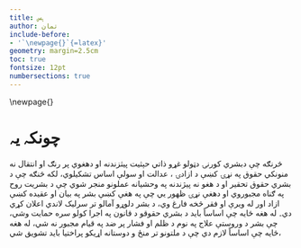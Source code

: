 ```yaml
---
title: ہس
author: تمان
include-before:
- '`\newpage{}`{=latex}'
geometry: margin=2.5cm
toc: true
fontsize: 12pt
numbersections: true
---
```


\newpage{}

# چونکہ یہ

څرنګه چې دبشري کورنۍ دټولو غړو ذاتي حېثيت پيثزندنه او دهغوي پر رنګ او انتقال نه منونکي حقوق په نړۍ کښې د ازادۍ ، عدالت او سولې اساس تشکيلوي، لکه څنګه چې د بشري حقوق تحقير او د هغو نه پيژندنه په وحشيانه عملونو منجر شوي چې د بشريت روح په ګناه مجبوروي او دهغې نړۍ ظهور يي چې په هغې کښې بشر په بيان او عقيده کښې ازاد اور له ويرې او فقر څخه فارغ وي، د بشر دلوړو آمالو تر سرليک لاندي اعلان کړي دي۔ له هغه ځايه چې اساساً بايد د بشري حقوقو د قانون په اجرا کولو سره حمايت وشي، چې بشر د وروستې علاج په نوم د ظلم او فشار پر ضد په قيام مجبور نه شي، له هغه ځايه چې اساساً لازم دي چې د ملتونو تر منځ و دوستانه اړيکو پراختيا بايد تشويق شي،